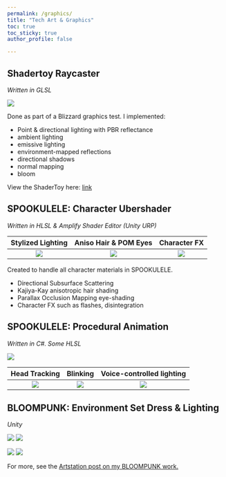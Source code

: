 ```yaml
---
permalink: /graphics/
title: "Tech Art & Graphics"
toc: true
toc_sticky: true
author_profile: false

---
```


## Shadertoy Raycaster
*Written in GLSL*

![](/assets/images/portfolio/shadertoy-raycaster.gif)



Done as part of a Blizzard graphics test. I implemented:
* Point & directional lighting with PBR reflectance
* ambient lighting
* emissive lighting
* environment-mapped reflections
* directional shadows
* normal mapping
* bloom

View the ShaderToy here: [link](https://www.shadertoy.com/view/cd2GWW)

## SPOOKULELE: Character Ubershader
*Written in HLSL & Amplify Shader Editor (Unity URP)*

Stylized Lighting            |  Aniso Hair & POM Eyes          |  Character FX
:-------------------------:|:-------------------------:|:-------------------------:
![](/assets/images/portfolio/spookulele-character-shader-1.gif) | ![](/assets/images/portfolio/spookulele-character-shader-2.gif) | ![](/assets/images/portfolio/spookulele-character-shader-3.gif)


Created to handle all character materials in SPOOKULELE.
* Directional Subsurface Scattering
* Kajiya-Kay anisotropic hair shading
* Parallax Occlusion Mapping eye-shading
* Character FX such as flashes, disintegration

## SPOOKULELE: Procedural Animation
*Written in C#. Some HLSL*

![](/assets/images/portfolio/spookulele-procedural-animation-1.gif)

Head Tracking            |  Blinking          |  Voice-controlled lighting
:-------------------------:|:-------------------------:|:-------------------------:
![](/assets/images/portfolio/spookulele-procedural-animation-2.gif) | ![](/assets/images/portfolio/spookulele-procedural-animation-3.gif) | ![](/assets/images/portfolio/spookulele-procedural-animation-4.gif)

## BLOOMPUNK: Environment Set Dress & Lighting
*Unity*


![](https://cdna.artstation.com/p/assets/images/images/062/971/888/large/sheehan-ahmed-bp-pf-01.jpg?1684380933)
![](https://cdnb.artstation.com/p/assets/images/images/062/971/889/large/sheehan-ahmed-bp-pf-02.jpg?1684380944)

![](https://cdna.artstation.com/p/assets/images/images/062/971/842/original/sheehan-ahmed-bp-gif01.gif?1684380786)
![](https://cdnb.artstation.com/p/assets/images/images/062/971/845/original/sheehan-ahmed-bp-gif02.gif?1684380796)

For more, see the [Artstation post on my BLOOMPUNK work.](https://www.artstation.com/artwork/OGwmy8)